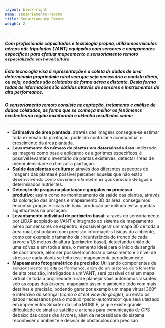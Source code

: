 ```yaml
---
layout: block-right
name: sensoriamento-remoto
title: Sensoriamento Remoto
weight: 2

---
```

##### Com profissionais capacitados e tecnologia própria, utilizamos veículos aéreos não tripulados (VANT) equipados com sensores e componentes específicos para efetuar mapeamento e sensoriamento remoto especializado em heveicultura.

##### Esta tecnologia visa à representação e a coleta de dados de uma determinada propriedade rural sem que seja necessário o contato direto, ou seja, os dados são coletados de forma aérea e distante. Desta forma todas as informações são obtidas através de sensores e instrumentos de alta performance.

##### O sensoriamento remoto consiste na captação, tratamento e análise de dados coletados, de forma que se conheça melhor os fenômenos existentes na região monitorada e obtenha resultados como:

***

* **Estimativa de área plantada:** através das imagens consegue-se estimar toda extensão da plantação, podendo controlar e acompanhar o crescimento da área plantada.
* **Levantamento do número de plantas em determinada área:** utilizando as imagens como base e aplicando os algoritmos específicos, é possível levantar o inventário de plantas existentes, detectar áreas de menor densidade e otimizar a plantação.
* **Saúde das plantas e culturas:** através dos diferentes espectros de imagens das plantas é possível perceber aquelas que não estão desenvolvendo como deveriam e também as que carecem de água e determinados nutrientes.
* **Detecção de pragas na plantação e gargalos no processo produtivo:** assim como no monitoramento da saúde das plantas, através da coloração das imagens e mapeamento 3D da área, conseguimos encontrar pragas e locais de baixa produção permitindo evitar quedas significativas na produção.
* **Levantamento individual de perímetro basal:** através do sensoriamento por LiDAR acoplado ao VANT e integrado ao sistema de mapeamento aéreo por sensores de espectro, é possível gerar um mapa 3D de toda a área rural, estipulando com precisão informações físicas do ambiente, como por exemplo o tamanho da circunferência do tronco de cada árvore a 1,5 metros de altura (perímetro basal), detectando então de uma só vez e em toda a área, o momento ideal para o início da sangria de cada árvore, além ser possível monitorar o crescimento e o nível de stress de cada planta se feito esse mapeamento periodicamente.
* **Mapeamento fotogramétrico de precisão:** Utilizando componentes de sensoriamento de alta performance, além de um sistema de telemetria de alta precisão, interligados a um VANT, será possível criar um mapa virtual de toda a propriedade rural e planejar vôos autônomos rasantes sob as copas das árvores, mapeando assim o ambiente todo com mais detalhes e precisão, podendo gerar por exemplo um mapa virtual 360º e interativo do seringal (_como o street view do google_), ou então os dados necessários para o módulo "piloto-automático" que será utilizado em implementos Smartex da linha MOBILE, já que existe grande dificuldade de sinal de satélite e antenas para comunicação de GPS debaixo das copas das árvores, além da necessidade do sistema reconhecer o ambiente e desviar de obstáculos com precisão.